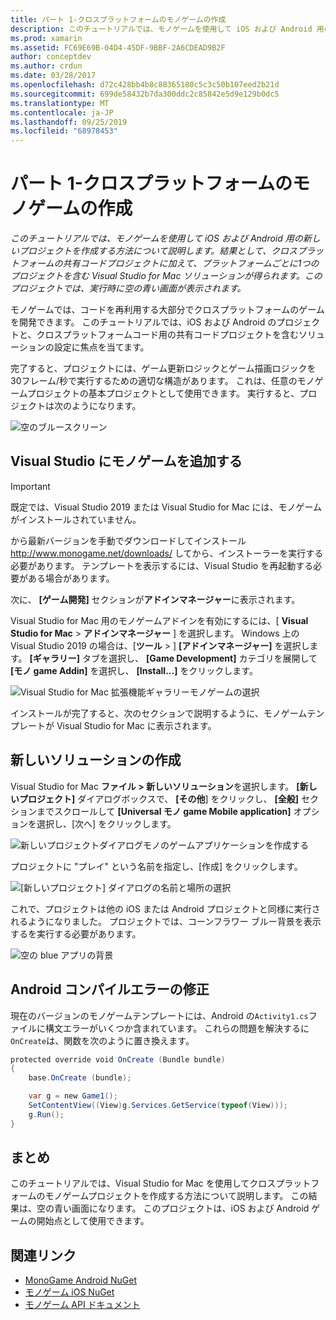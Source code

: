 ```yaml
---
title: パート 1-クロスプラットフォームのモノゲームの作成
description: このチュートリアルでは、モノゲームを使用して iOS および Android 用の新しいプロジェクトを作成する方法について説明します。 結果として、クロスプラットフォームの共有コードプロジェクトに加えて、プラットフォームごとに1つのプロジェクトを含む Visual Studio for Mac ソリューションが得られます。 このプロジェクトでは、実行時に空の青い画面が表示されます。
ms.prod: xamarin
ms.assetid: FC69E69B-04D4-45DF-9BBF-2A6CDEAD9B2F
author: conceptdev
ms.author: crdun
ms.date: 03/28/2017
ms.openlocfilehash: d72c428bb4b8c88365180c5c3c50b107eed2b21d
ms.sourcegitcommit: 699de58432b7da300ddc2c85842e5d9e129b0dc5
ms.translationtype: MT
ms.contentlocale: ja-JP
ms.lasthandoff: 09/25/2019
ms.locfileid: "68978453"
---
```

# <a name="part-1--creating-a-cross-platform-monogame"></a>パート 1-クロスプラットフォームのモノゲームの作成

_このチュートリアルでは、モノゲームを使用して iOS および Android 用の新しいプロジェクトを作成する方法について説明します。結果として、クロスプラットフォームの共有コードプロジェクトに加えて、プラットフォームごとに1つのプロジェクトを含む Visual Studio for Mac ソリューションが得られます。このプロジェクトでは、実行時に空の青い画面が表示されます。_

モノゲームでは、コードを再利用する大部分でクロスプラットフォームのゲームを開発できます。 このチュートリアルでは、iOS および Android のプロジェクトと、クロスプラットフォームコード用の共有コードプロジェクトを含むソリューションの設定に焦点を当てます。

完了すると、プロジェクトには、ゲーム更新ロジックとゲーム描画ロジックを30フレーム/秒で実行するための適切な構造があります。 これは、任意のモノゲームプロジェクトの基本プロジェクトとして使用できます。 実行すると、プロジェクトは次のようになります。

![空のブルースクリーン](part1-images/image1.png)

## <a name="adding-monogame-to-visual-studio"></a>Visual Studio にモノゲームを追加する

> [!IMPORTANT]
> 既定では、Visual Studio 2019 または Visual Studio for Mac には、モノゲームがインストールされていません。
>
> から最新バージョンを手動でダウンロードしてインストール http://www.monogame.net/downloads/ してから、インストーラーを実行する必要があります。 テンプレートを表示するには、Visual Studio を再起動する必要がある場合があります。
>
> 次に、 **[ゲーム開発]** セクションが**アドインマネージャー**に表示されます。

Visual Studio for Mac 用のモノゲームアドインを有効にするには、[ **Visual Studio for Mac** > **アドインマネージャー** ] を選択します。 Windows 上の Visual Studio 2019 の場合は、[**ツール** > ] **[アドインマネージャー]** を選択します。 **[ギャラリー]** タブを選択し、 **[Game Development]** カテゴリを展開して **[モノ game Addin]** を選択し、 **[Install...]** をクリックします。

![Visual Studio for Mac 拡張機能ギャラリーモノゲームの選択](part1-images/image2.png)

インストールが完了すると、次のセクションで説明するように、モノゲームテンプレートが Visual Studio for Mac に表示されます。

## <a name="creating-a-new-solution"></a>新しいソリューションの作成

Visual Studio for Mac **ファイル > 新しいソリューション**を選択します。 **[新しいプロジェクト]** ダイアログボックスで、 **[その他**] をクリックし、 **[全般]** セクションまでスクロールして **[Universal モノ game Mobile application]** オプションを選択し、[次へ] をクリックします。

![新しいプロジェクトダイアログモノのゲームアプリケーションを作成する](part1-images/image3.png)

プロジェクトに "プレイ" という名前を指定し、[作成] をクリックします。

![[新しいプロジェクト] ダイアログの名前と場所の選択](part1-images/image4.png)

これで、プロジェクトは他の iOS または Android プロジェクトと同様に実行されるようになりました。 プロジェクトでは、コーンフラワー ブルー背景を表示するを実行する必要があります。

![空の blue アプリの背景](part1-images/image5.png)

## <a name="fixing-android-compile-errors"></a>Android コンパイルエラーの修正

現在のバージョンのモノゲームテンプレートには、Android の`Activity1.cs`ファイルに構文エラーがいくつか含まれています。 これらの問題を解決するに`OnCreate`は、関数を次のように置き換えます。

```csharp
protected override void OnCreate (Bundle bundle)
{
    base.OnCreate (bundle);

    var g = new Game1();
    SetContentView((View)g.Services.GetService(typeof(View)));
    g.Run();
}
```

## <a name="summary"></a>まとめ

このチュートリアルでは、Visual Studio for Mac を使用してクロスプラットフォームのモノゲームプロジェクトを作成する方法について説明します。 この結果は、空の青い画面になります。 このプロジェクトは、iOS および Android ゲームの開始点として使用できます。

## <a name="related-links"></a>関連リンク

- [MonoGame Android NuGet](https://www.nuget.org/packages/MonoGame.Framework.Android/)
- [モノゲーム iOS NuGet](https://www.nuget.org/packages/MonoGame.Framework.iOS/)
- [モノゲーム API ドキュメント](http://www.monogame.net/documentation/?page=main)

